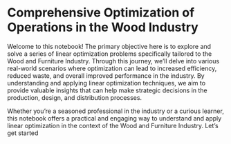 # Comprehensive Optimization of Operations in the Wood Industry
Welcome to this notebook! The primary objective here is to explore and solve a series of linear optimization problems specifically tailored to the Wood and Furniture Industry. Through this journey, we’ll delve into various real-world scenarios where optimization can lead to increased efficiency, reduced waste, and overall improved performance in the industry. By understanding and applying linear optimization techniques, we aim to provide valuable insights that can help make strategic decisions in the production, design, and distribution processes.

Whether you’re a seasoned professional in the industry or a curious learner, this notebook offers a practical and engaging way to understand and apply linear optimization in the context of the Wood and Furniture Industry. Let’s get started
